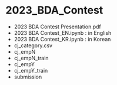 # 2023_BDA_Contest

- 2023 BDA Contest Presentation.pdf
- 2023 BDA Contest_EN.ipynb : in English
- 2023 BDA Contest_KR.ipynb : in Korean
- cj_category.csv
- cj_empN
- cj_empN_train
- cj_empY
- cj_empY_train
- submission

